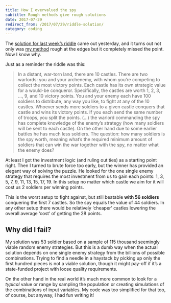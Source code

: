 ```yaml
---
title: How I overvalued the spy
subtitle: Rough methods give rough solutions
date: 2017-07-29
redirect_from: /2017/07/29/riddle-solution/
category: coding
---
```


The [solution for last week’s riddle](https://fivethirtyeight.com/features/pick-a-number-any-number/) came out yesterday, and it turns out not only was [my method](http://dotkomblog.com/2017/07/24/how-much-is-a-spy-worth/) rough at the edges but it completely missed the point. Now I know why.

Just as a reminder the riddle was this:

> In a distant, war-torn land, there are 10 castles. There are two warlords: you and your archenemy, with whom you’re competing to collect the most victory points. Each castle has its own strategic value for a would-be conqueror. Specifically, the castles are worth 1, 2, 3, …, 9, and 10 victory points. You and your enemy each have 100 soldiers to distribute, any way you like, to fight at any of the 10 castles. Whoever sends more soldiers to a given castle conquers that castle and wins its victory points. If you each send the same number of troops, you split the points. (...) the warlord commanding the spy has complete knowledge of the enemy’s strategy (how many soldiers will be sent to each castle). On the other hand due to some earlier battles he has much less soldiers. The question: how many soldiers is the spy worth, meaning what’s the required minimum amount of soldiers that can win the war together with the spy, no matter what the enemy does?

At least I got the investment logic (and ruling out ties) as a starting point right. Then I turned to brute force too early, but the winner has provided an elegant way of solving the puzzle. He looked for the one single enemy strategy that requires the most investment from us to gain each points: 1, 3, 5, 7, 9, 11, 13, 15, 17, 19. In this setup no matter which castle we aim for it will cost us 2 soldiers per winning points.

This is the worst setup to fight against, but still beatable __with 56 soldiers__ conquering the first 7 castles. So the spy equals the value of 44 soldiers. In any other setup there would be relatively ‘cheaper’ castles lowering the overall average ‘cost’ of getting the 28 points.

## Why did I fail?

My solution was 53 soldier based on a sample of 115 thousand seemingly viable random enemy strategies. But this is a dumb way when the actual solution depends on one single enemy strategy from the billions of possible combinations. Trying to find a needle in a haystack by picking up only the first hundred pieces is not a viable solution, though it might pay-off if it’s a state-funded project with loose quality requirements.

On the other hand in the real world it’s much more common to look for a _typical_ value or range by sampling the population or creating simulations of the combinations of input variables. My code was too simplified for that too, of course, but anyway, I had fun writing it!